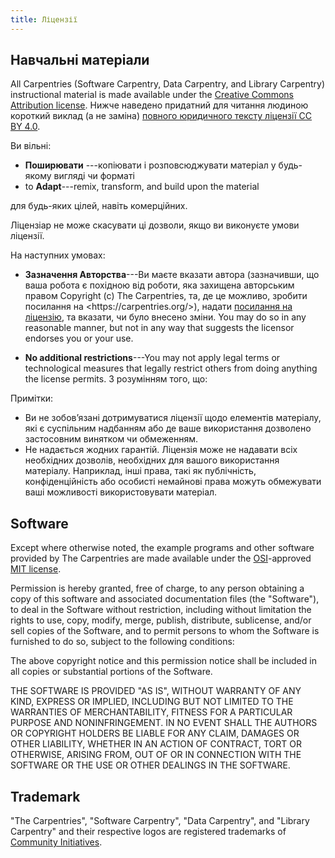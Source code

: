 ```yaml
---
title: Ліцензії
---
```


## Навчальні матеріали

All Carpentries (Software Carpentry, Data Carpentry, and Library Carpentry)
instructional material is made available under the [Creative Commons
Attribution license][cc-by-human]. Нижче наведено придатний для читання людиною короткий виклад (а не заміна) [повного юридичного тексту ліцензії CC BY 4.0][cc-by-legal].

Ви вільні:

- **Поширювати** ---копіювати і розповсюджувати матеріал у будь-якому вигляді чи форматі
- to **Adapt**---remix, transform, and build upon the material

для будь-яких цілей, навіть комерційних.

Ліцензіар не може скасувати ці дозволи, якщо ви виконуєте умови ліцензії.

На наступних умовах:

- **Зазначення Авторства**---Ви маєте вказати автора (зазначивши, що ваша робота є похідною від роботи, яка захищена авторським правом Copyright (c) The Carpentries, та, де це можливо, зробити посилання на \<https\://carpentries.org/>), надати [посилання на ліцензію][cc-by-human], та вказати, чи було внесено зміни. You may do so in
  any reasonable manner, but not in any way that suggests the licensor endorses
  you or your use.

- **No additional restrictions**---You may not apply legal terms or
  technological measures that legally restrict others from doing anything the
  license permits.  З розумінням того, що:

Примітки:

- Ви не зобов’язані дотримуватися ліцензії щодо елементів матеріалу, які є суспільним надбанням або де ваше використання дозволено застосовним винятком чи обмеженням.
- Не надається жодних гарантій. Ліцензія може не надавати всіх необхідних дозволів, необхідних для вашого використання матеріалу. Наприклад, інші права, такі як публічність, конфіденційність або особисті немайнові права можуть обмежувати ваші можливості використовувати матеріал.

## Software

Except where otherwise noted, the example programs and other software provided
by The Carpentries are made available under the [OSI][osi]-approved [MIT
license][mit-license].

Permission is hereby granted, free of charge, to any person obtaining a copy of
this software and associated documentation files (the "Software"), to deal in
the Software without restriction, including without limitation the rights to
use, copy, modify, merge, publish, distribute, sublicense, and/or sell copies
of the Software, and to permit persons to whom the Software is furnished to do
so, subject to the following conditions:

The above copyright notice and this permission notice shall be included in all
copies or substantial portions of the Software.

THE SOFTWARE IS PROVIDED "AS IS", WITHOUT WARRANTY OF ANY KIND, EXPRESS OR
IMPLIED, INCLUDING BUT NOT LIMITED TO THE WARRANTIES OF MERCHANTABILITY,
FITNESS FOR A PARTICULAR PURPOSE AND NONINFRINGEMENT. IN NO EVENT SHALL THE
AUTHORS OR COPYRIGHT HOLDERS BE LIABLE FOR ANY CLAIM, DAMAGES OR OTHER
LIABILITY, WHETHER IN AN ACTION OF CONTRACT, TORT OR OTHERWISE, ARISING FROM,
OUT OF OR IN CONNECTION WITH THE SOFTWARE OR THE USE OR OTHER DEALINGS IN THE
SOFTWARE.

## Trademark

"The Carpentries", "Software Carpentry", "Data Carpentry", and "Library
Carpentry" and their respective logos are registered trademarks of [Community
Initiatives][ci].

[cc-by-human]: https://creativecommons.org/licenses/by/4.0/
[cc-by-legal]: https://creativecommons.org/licenses/by/4.0/legalcode
[mit-license]: https://opensource.org/licenses/mit-license.html
[ci]: https://communityin.org/
[osi]: https://opensource.org
